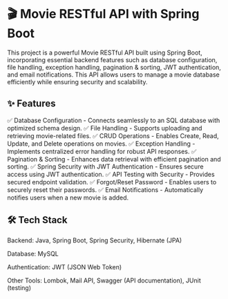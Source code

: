 # 🎬 Movie RESTful API with Spring Boot

This project is a powerful Movie RESTful API built using Spring Boot, incorporating essential backend features such as database configuration, file handling, exception handling, pagination & sorting, JWT authentication, and email notifications. This API allows users to manage a movie database efficiently while ensuring security and scalability.

## ✨ Features

✅ Database Configuration - Connects seamlessly to an SQL database with optimized schema design.
✅ File Handling - Supports uploading and retrieving movie-related files.
✅ CRUD Operations - Enables Create, Read, Update, and Delete operations on movies.
✅ Exception Handling - Implements centralized error handling for robust API responses.
✅ Pagination & Sorting - Enhances data retrieval with efficient pagination and sorting.
✅ Spring Security with JWT Authentication - Ensures secure access using JWT authentication.
✅ API Testing with Security - Provides secured endpoint validation.
✅ Forgot/Reset Password - Enables users to securely reset their passwords.
✅ Email Notifications - Automatically notifies users when a new movie is added.

## 🛠️ Tech Stack

Backend: Java, Spring Boot, Spring Security, Hibernate (JPA)

Database: MySQL 

Authentication: JWT (JSON Web Token)

Other Tools: Lombok, Mail API, Swagger (API documentation), JUnit (testing)

